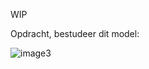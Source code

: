 WIP

Opdracht, bestudeer dit model:

![image3](https://github.com/techgrounds/techgrounds-Allardyg/assets/132412310/77452e72-2b7d-45c0-a00c-53c034d97e7f)
